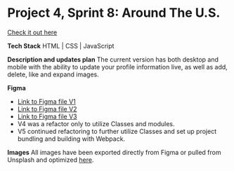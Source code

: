 # Project 4, Sprint 8: Around The U.S.

[Check it out here](https://hcqpersonal.github.io/web_project_4/dist)

**Tech Stack**
HTML | CSS | JavaScript

**Description and updates plan**
The current version has both desktop and mobile with the ability to update your profile information live, as well as add, delete, like and expand images.

**Figma**
* [Link to Figma file V1](https://www.figma.com/file/xM9rNsdK4iNcFJmDZho3Aw/Sprint-3%3A-From-Portland-to-Portland-%2F-desktop-%2B-mobile?node-id=500%3A0)
* [Link to Figma file V2](https://www.figma.com/file/avLHzpJw2dmU2NaDATZ6CX/Sprint-5%3A-Around-The-U.S.-%2F-desktop-%2B-mobile?node-id=187%3A446)
* [Link to Figma file V3](https://www.figma.com/file/KUbYgXnYElfzxCbcrlsOCE/Sprint-6%3A-Around-The-U.S.?node-id=0%3A1)
* V4 was a refactor only to utilize Classes and modules.
* V5 continued refactoring to further utilize Classes and set up project bundling and building with Webpack.

**Images**
All images have been exported directly from Figma or pulled from Unsplash and optimized [here](https://tinypng.com/).
